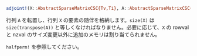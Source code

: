 ```julia
adjoint!(X::AbstractSparseMatrixCSC{Tv,Ti}, A::AbstractSparseMatrixCSC{Tv,Ti}) where {Tv,Ti}
```

行列 `A` を転置し、行列 `X` の要素の随伴を格納します。`size(X)` は `size(transpose(A))` と等しくなければなりません。必要に応じて、`X` の rowval と nzval のサイズ変更以外に追加のメモリは割り当てられません。

`halfperm!` を参照してください。
